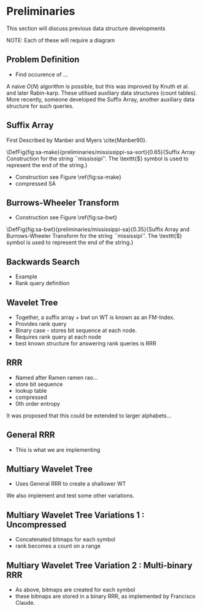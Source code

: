 Preliminaries
=============  
This section will discuss previous data structure developments

NOTE: Each of these will require a diagram

Problem Definition
------------------  
 * Find occurence of ...

A naive $O(N)$ algorithm is possible, but this was improved by Knuth et al.
and later Rabin-karp. These utilised auxiliary data structures (count tables).
More recently, someone developed the Suffix Array, another auxiliary data
structure for such queries.

Suffix Array
------------  
First Described by Manber and Myers \cite{Manber90}.

\DefFig{fig:sa-make}{preliminaries/mississippi-sa-sort}{0.65}{Suffix Array
	Construction for the string ``mississipi''. The \texttt{\$} symbol is used
	to represent the end of the string.}

 * Construction see Figure \ref{fig:sa-make}
 * compressed SA

Burrows-Wheeler Transform
-------------------------  
 * Construction see Figure \ref{fig:sa-bwt}

\DefFig{fig:sa-bwt}{preliminaries/mississippi-sa}{0.35}{Suffix Array and
	Burrows-Wheeler Transform for the string ``mississipi''. The \texttt{\$}
	symbol is used to represent the end of the string.}

Backwards Search
----------------  
 * Example
 * Rank query definition

Wavelet Tree
------------  
 * Together, a suffix array + bwt on WT is known as an FM-Index.
 * Provides rank query
 * Binary case - stores bit sequence at each node.
 * Requires rank query at each node
 * best known structure for answering rank queries is RRR

RRR
---  
 * Named after Ramen ramen rao...
 * store bit sequence
 * lookup table
 * compressed
 * 0th order entropy

It was proposed that this could be extended to larger alphabets...

General RRR
-----------  
 * This is what we are implementing

Multiary Wavelet Tree
---------------------
 * Uses General RRR to create a shallower WT

We also implement and test some other variations.

Multiary Wavelet Tree Variations 1 : Uncompressed
-------------------------------------------------
 * Concatenated bitmaps for each symbol
 * rank becomes a count on a range

Multiary Wavelet Tree Variation 2 : Multi-binary RRR
----------------------------------------------------
 * As above, bitmaps are created for each symbol
 * these bitmaps are stored in a binary RRR, as implemented by Francisco Claude.

